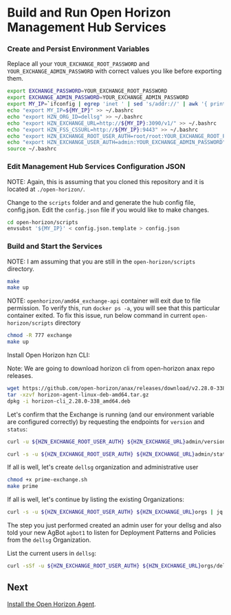 # Build and Run Open Horizon Management Hub Services

### Create and Persist Environment Variables

Replace all your `YOUR_EXCHANGE_ROOT_PASSWORD` and `YOUR_EXCHANGE_ADMIN_PASSWORD` with correct values you like before exporting them.

``` bash
export EXCHANGE_PASSWORD=YOUR_EXCHANGE_ROOT_PASSWORD
export EXCHANGE_ADMIN_PASSWORD=YOUR_EXCHANGE_ADMIN_PASSWORD
export MY_IP=`ifconfig | egrep 'inet ' | sed 's/addr://' | awk '{ print $2 }' | egrep -v '^172.|^10.|^127.' | head -1`
echo "export MY_IP=${MY_IP}" >> ~/.bashrc
echo "export HZN_ORG_ID=dellsg" >> ~/.bashrc
echo "export HZN_EXCHANGE_URL=http://${MY_IP}:3090/v1/" >> ~/.bashrc
echo "export HZN_FSS_CSSURL=http://${MY_IP}:9443" >> ~/.bashrc
echo "export HZN_EXCHANGE_ROOT_USER_AUTH=root/root:YOUR_EXCHANGE_ROOT_PASSWORD" >> ~/.bashrc
echo "export HZN_EXCHANGE_USER_AUTH=admin:YOUR_EXCHANGE_ADMIN_PASSWORD" >> ~/.bashrc
source ~/.bashrc
```

### Edit Management Hub Services Configuration JSON

NOTE: Again, this is assuming that you cloned this repository and it is located at `./open-horizon/`.

Change to the `scripts` folder and and generate the hub config file, config.json.
Edit the `config.json` file if you would like to make changes.

``` bash
cd open-horizon/scripts
envsubst '${MY_IP}' < config.json.template > config.json
```

### Build and Start the Services

NOTE: I am assuming that you are still in the `open-horizon/scripts` directory.

``` bash
make
make up
```

NOTE: `openhorizon/amd64_exchange-api` container will exit due to file permission. To verify this, run `docker ps -a`, you will see that this particular container exited. To fix this issue, run below command in current `open-horizon/scripts` directory

``` bash
chmod -R 777 exchange
make up
```

Install Open Horizon hzn CLI:

Note: We are going to download horizon cli from open-horizon anax repo releases.

``` bash
wget https://github.com/open-horizon/anax/releases/download/v2.28.0-338/horizon-agent-linux-deb-amd64.tar.gz
tar -xzvf horizon-agent-linux-deb-amd64.tar.gz
dpkg -i horizon-cli_2.28.0-338_amd64.deb
```

Let's confirm that the Exchange is running (and our environment variable are configured correctly) by 
requesting the endpoints for `version` and `status`:

``` bash
curl -u ${HZN_EXCHANGE_ROOT_USER_AUTH} ${HZN_EXCHANGE_URL}admin/version
```

``` bash
curl -s -u ${HZN_EXCHANGE_ROOT_USER_AUTH} ${HZN_EXCHANGE_URL}admin/status | jq .
```

If all is well, let's create `dellsg` organization and administrative user

``` bash
chmod +x prime-exchange.sh
make prime
```

If all is well, let's continue by listing the existing Organizations:

``` bash
curl -s -u ${HZN_EXCHANGE_ROOT_USER_AUTH} ${HZN_EXCHANGE_URL}orgs | jq .
```

The step you just performed created an admin user for your dellsg and also told your new AgBot `agbot1` to listen for Deployment Patterns and Policies from the `dellsg` Organization.

List the current users in `dellsg`:

``` bash
curl -sSf -u ${HZN_EXCHANGE_ROOT_USER_AUTH} ${HZN_EXCHANGE_URL}orgs/dellsg/users | jq .
```

## Next

[Install the Open Horizon Agent](install-agent.md).
